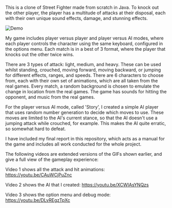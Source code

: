 This is a clone of Street Fighter made from scratch in Java. To knock out the other player, the player has a multitude of attacks at their disposal, each with their own unique sound effects, damage, and stunning effects. 

![Demo](https://github.com/drewberry612/street-fighter/blob/main/streetfighterA.gif)

My game includes player versus player and player versus AI modes, where each player controls the character using the same keyboard, configured in the options menu. Each match is in a best of 3 format, where the player that knocks out the other twice wins.



There are 3 types of attack: light, medium, and heavy. These can be used whilst standing, crouched, moving forward, moving backward, or jumping for different effects, ranges, and speeds. There are 6 characters to choose from, each with their own set of animations, which are all taken from the real games. Every match, a random background is chosen to emulate the change in location from the real games. The game has sounds for hitting the opponent, and music from the real games.

For the player versus AI mode, called 'Story', I created a simple AI player that uses random number generation to decide which moves to use. These moves are limited to the AI's current stance, so that the AI doesn't use a jumping attack while crouched, for example. This makes the AI quite erratic, so somewhat hard to defeat.

I have included my final report in this repository, which acts as a manual for the game and includes all work conducted for the whole project.

The following videos are extended versions of the GIFs shown earlier, and give a full view of the gameplay experience:

Video 1 shows all the attack and hit animations:  https://youtu.be/CAuWCjPuZnc

Video 2 shows the AI that I created:  https://youtu.be/XCWIAsYNQzs

Video 3 shows the option menu and debug mode:  https://youtu.be/DLvREgzTpXc
